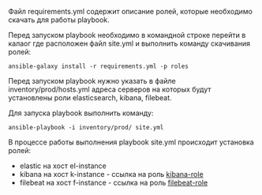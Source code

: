 Файл requirements.yml содержит описание ролей, которые необходимо скачать для работы playbook.

Перед запуском playbook необходимо в командной строке перейти в калаог где расположен файл site.yml и выполнить команду скачивания ролей:

    ansible-galaxy install -r requirements.yml -p roles

Перед запуском playbook нужно указать в файле inventory/prod/hosts.yml адреса серверов на которых будут установлены роли elasticsearch, kibana, filebeat.

Для запуска playbook выполнить команду:

    ansible-playbook -i inventory/prod/ site.yml

В процессе работы выполнения playbook site.yml происходит установка ролей:
- elastic на хост el-instance
- kibana на хост k-instance - ссылка на роль [kibana-role](https://github.com/MPruts/kibana-role)
- filebeat на хост f-instance - ссылка на роль [filebeat-role](https://github.com/MPruts/filebeat-role)

